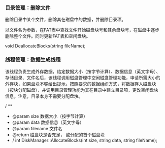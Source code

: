 ### 目录管理：删除文件

删除目录中某个文件，删除其在磁盘中的数据，并删除目录项。

以文件名为参数，在FAT表中查找文件开始磁盘块号和其余盘块号，在磁盘中逐步删除整个文件。同时更新FAT表和空闲盘块。

void DeallocateBlocks(string fileName);

### 线程管理：数据生成线程

该线程负责生成外存数据，给定数据大小（按字节计算）、数据信息（英文字母）、存储目录、文件名后，该线程调用磁盘管理中空闲磁盘管理功能，申请所需大小的外存块，如果盘块不够给出提示。按照要求的数据组织方式，将数据存入磁盘块（按块分配磁盘），并调用目录管理功能为其在目录中建立目录项，更改空闲盘块信息。注意，目录本身不需要分配盘块。

/ ** 
* @param size 数据大小（按字节计算）
* @param data 数据信息（英文字母）
* @param filename 文件名
* @return 磁盘块是否充足， 或分配的首个磁盘块
* /
int DiskManager::AllocateBlocks(int size, string data, string fileName);
